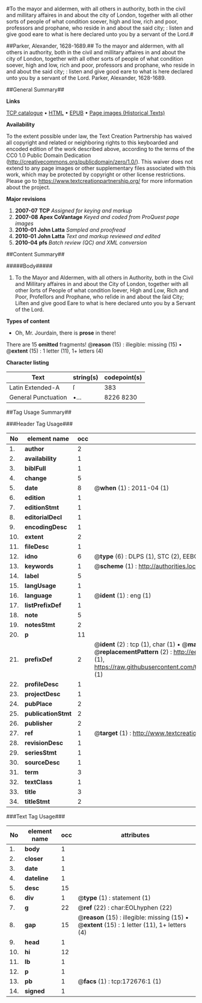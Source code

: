 #To the mayor and aldermen, with all others in authority, both in the civil and millitary affaires in and about the city of London, together with all other sorts of people of what condition soever, high and low, rich and poor, professors and prophane, who reside in and about the said city; : listen and give good eare to what is here declared unto you by a servant of the Lord.#

##Parker, Alexander, 1628-1689.##
To the mayor and aldermen, with all others in authority, both in the civil and millitary affaires in and about the city of London, together with all other sorts of people of what condition soever, high and low, rich and poor, professors and prophane, who reside in and about the said city; : listen and give good eare to what is here declared unto you by a servant of the Lord.
Parker, Alexander, 1628-1689.

##General Summary##

**Links**

[TCP catalogue](http://www.ota.ox.ac.uk/tcp/)  • 
[HTML](http://tei.it.ox.ac.uk/tcp/Texts-HTML/free/A91/A91137.html)  • 
[EPUB](http://tei.it.ox.ac.uk/tcp/Texts-EPUB/free/A91/A91137.epub) • 
[Page images (Historical Texts)](https://historicaltexts.jisc.ac.uk/eebo-45789365e)

**Availability**

To the extent possible under law, the Text Creation Partnership has waived all copyright and related or neighboring rights to this keyboarded and encoded edition of the work described above, according to the terms of the CC0 1.0 Public Domain Dedication (http://creativecommons.org/publicdomain/zero/1.0/). This waiver does not extend to any page images or other supplementary files associated with this work, which may be protected by copyright or other license restrictions. Please go to https://www.textcreationpartnership.org/ for more information about the project.

**Major revisions**

1. __2007-07__ __TCP__ *Assigned for keying and markup*
1. __2007-08__ __Apex CoVantage__ *Keyed and coded from ProQuest page images*
1. __2010-01__ __John Latta__ *Sampled and proofread*
1. __2010-01__ __John Latta__ *Text and markup reviewed and edited*
1. __2010-04__ __pfs__ *Batch review (QC) and XML conversion*

##Content Summary##

#####Body#####

1. To the Mayor and Aldermen, with all others in Authority, both in the Civil and Millitary affaires in and about the City of London, together with all other ſorts of People of what condition ſoever, High and Low, Rich and Poor, Profeſſors and Prophane, who reſide in and about the ſaid City; Liſten and give good Eare to what is here declared unto you by a Servant of the Lord.

**Types of content**

  * Oh, Mr. Jourdain, there is **prose** in there!

There are 15 **omitted** fragments! 
 @__reason__ (15) : illegible: missing (15)  •  @__extent__ (15) : 1 letter (11), 1+ letters (4)

**Character listing**


|Text|string(s)|codepoint(s)|
|---|---|---|
|Latin Extended-A|ſ|383|
|General Punctuation|•…|8226 8230|

##Tag Usage Summary##

###Header Tag Usage###

|No|element name|occ|attributes|
|---|---|---|---|
|1.|__author__|2||
|2.|__availability__|1||
|3.|__biblFull__|1||
|4.|__change__|5||
|5.|__date__|8| @__when__ (1) : 2011-04 (1)|
|6.|__edition__|1||
|7.|__editionStmt__|1||
|8.|__editorialDecl__|1||
|9.|__encodingDesc__|1||
|10.|__extent__|2||
|11.|__fileDesc__|1||
|12.|__idno__|6| @__type__ (6) : DLPS (1), STC (2), EEBO-CITATION (1), OCLC (1), VID (1)|
|13.|__keywords__|1| @__scheme__ (1) : http://authorities.loc.gov/ (1)|
|14.|__label__|5||
|15.|__langUsage__|1||
|16.|__language__|1| @__ident__ (1) : eng (1)|
|17.|__listPrefixDef__|1||
|18.|__note__|5||
|19.|__notesStmt__|2||
|20.|__p__|11||
|21.|__prefixDef__|2| @__ident__ (2) : tcp (1), char (1)  •  @__matchPattern__ (2) : ([0-9\-]+):([0-9IVX]+) (1), (.+) (1)  •  @__replacementPattern__ (2) : http://eebo.chadwyck.com/downloadtiff?vid=$1&page=$2 (1), https://raw.githubusercontent.com/textcreationpartnership/Texts/master/tcpchars.xml#$1 (1)|
|22.|__profileDesc__|1||
|23.|__projectDesc__|1||
|24.|__pubPlace__|2||
|25.|__publicationStmt__|2||
|26.|__publisher__|2||
|27.|__ref__|1| @__target__ (1) : http://www.textcreationpartnership.org/docs/. (1)|
|28.|__revisionDesc__|1||
|29.|__seriesStmt__|1||
|30.|__sourceDesc__|1||
|31.|__term__|3||
|32.|__textClass__|1||
|33.|__title__|3||
|34.|__titleStmt__|2||


###Text Tag Usage###

|No|element name|occ|attributes|
|---|---|---|---|
|1.|__body__|1||
|2.|__closer__|1||
|3.|__date__|1||
|4.|__dateline__|1||
|5.|__desc__|15||
|6.|__div__|1| @__type__ (1) : statement (1)|
|7.|__g__|22| @__ref__ (22) : char:EOLhyphen (22)|
|8.|__gap__|15| @__reason__ (15) : illegible: missing (15)  •  @__extent__ (15) : 1 letter (11), 1+ letters (4)|
|9.|__head__|1||
|10.|__hi__|12||
|11.|__lb__|1||
|12.|__p__|1||
|13.|__pb__|1| @__facs__ (1) : tcp:172676:1 (1)|
|14.|__signed__|1||
